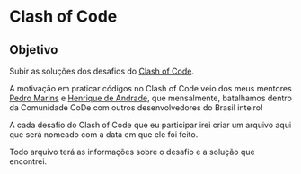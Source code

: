 # Clash of Code

## Objetivo

Subir as soluções dos desafios do [Clash of Code](https://www.codingame.com/multiplayer/clashofcode).

A motivação em praticar códigos no Clash of Code veio dos meus mentores [Pedro Marins](https://github.com/pedromarins) e [Henrique de Andrade](https://github.com/henriquecrang), que mensalmente, batalhamos dentro da Comunidade CoDe com outros desenvolvedores do Brasil inteiro!

A cada desafio do Clash of Code que eu participar irei criar um arquivo aqui que será nomeado com a data em que ele foi feito.

Todo arquivo terá as informações sobre o desafio e a solução que encontrei.
